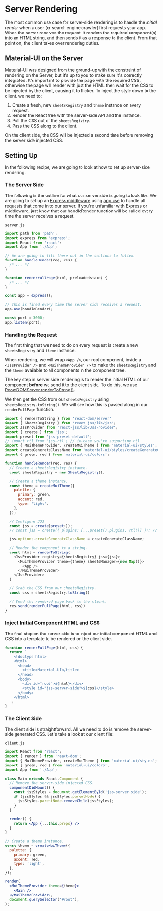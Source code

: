 # Server Rendering

The most common use case for server-side rendering is to handle the *initial render* when a user (or search engine crawler) first requests your app.
When the server receives the request, it renders the required component(s) into an HTML string, and then sends it as a response to the client.
From that point on, the client takes over rendering duties.

## Material-UI on the Server

Material-UI was designed from the ground-up with the constraint of rendering on the Server, but it's up to you to make sure it's correctly integrated.
It's important to provide the page with the required CSS, otherwise the page will render with just the HTML then wait for the CSS to be injected by the client, causing it to flicker.
To inject the style down to the client, we need to:

1. Create a fresh, new `sheetsRegistry` and `theme` instance on every request.
2. Render the React tree with the server-side API and the instance.
3. Pull the CSS out of the `sheetsRegistry`.
4. Pass the CSS along to the client.

On the client side, the CSS will be injected a second time before removing the server side injected CSS.

## Setting Up

In the following recipe, we are going to look at how to set up server-side rendering.

### The Server Side

The following is the outline for what our server side is going to look like.
We are going to set up an [Express middleware](http://expressjs.com/en/guide/using-middleware.html) using [app.use](http://expressjs.com/en/api.html) to handle all requests that come in to our server.
If you're unfamiliar with Express or middleware, just know that our handleRender function will be called every time the server receives a request.

`server.js`

```js
import path from 'path';
import express from 'express';
import React from 'react';
import App from './App';

// We are going to fill these out in the sections to follow.
function handleRender(req, res) {
  /* ... */
}

function renderFullPage(html, preloadedState) {
  /* ... */
}

const app = express();

// This is fired every time the server side receives a request.
app.use(handleRender);

const port = 3000;
app.listen(port);
```

### Handling the Request

The first thing that we need to do on every request is create a new `sheetsRegistry` and `theme` instance.

When rendering, we will wrap `<App />`, our root component,
inside a `<JssProvider />` and `<MuiThemeProvider />` to make the `sheetsRegistry` and the `theme` available to all components in the component tree.

The key step in server side rendering is to render the initial HTML of our component **before** we send it to the client side. To do this, we use [ReactDOMServer.renderToString()](https://facebook.github.io/react/docs/react-dom-server.html).

We then get the CSS from our `sheetsRegistry` using `sheetsRegistry.toString()`. We will see how this is passed along in our `renderFullPage` function.

```js
import { renderToString } from 'react-dom/server'
import { SheetsRegistry } from 'react-jss/lib/jss';
import JssProvider from 'react-jss/lib/JssProvider';
import { create } from 'jss';
import preset from 'jss-preset-default';
// import rtl from 'jss-rtl'; // in-case you're supporting rtl
import { MuiThemeProvider, createMuiTheme } from 'material-ui/styles';
import createGenerateClassName from 'material-ui/styles/createGenerateClassName';
import { green, red } from 'material-ui/colors';

function handleRender(req, res) {
  // Create a sheetsRegistry instance.
  const sheetsRegistry = new SheetsRegistry();

  // Create a theme instance.
  const theme = createMuiTheme({
    palette: {
      primary: green,
      accent: red,
      type: 'light',
    },
  });

  // Configure JSS
  const jss = create(preset());
  // const jss = create({ plugins: [...preset().plugins, rtl()] }); // in-case you're supporting rtl

  jss.options.createGenerateClassName = createGenerateClassName;

  // Render the component to a string.
  const html = renderToString(
    <JssProvider registry={sheetsRegistry} jss={jss}>
      <MuiThemeProvider theme={theme} sheetsManager={new Map()}>
        <App />
      </MuiThemeProvider>
    </JssProvider>
  )

  // Grab the CSS from our sheetsRegistry.
  const css = sheetsRegistry.toString()

  // Send the rendered page back to the client.
  res.send(renderFullPage(html, css))
}
```

### Inject Initial Component HTML and CSS

The final step on the server side is to inject our initial component HTML and CSS into a template to be rendered on the client side.

```js
function renderFullPage(html, css) {
  return `
    <!doctype html>
    <html>
      <head>
        <title>Material-UI</title>
      </head>
      <body>
        <div id="root">${html}</div>
        <style id="jss-server-side">${css}</style>
      </body>
    </html>
  `;
}
```

### The Client Side

The client side is straightforward. All we need to do is remove the server-side generated CSS.
Let's take a look at our client file:

`client.js`

```jsx
import React from 'react';
import { render } from 'react-dom';
import { MuiThemeProvider, createMuiTheme } from 'material-ui/styles';
import { green, red } from 'material-ui/colors';
import App from './App';

class Main extends React.Component {
  // Remove the server-side injected CSS.
  componentDidMount() {
    const jssStyles = document.getElementById('jss-server-side');
    if (jssStyles && jssStyles.parentNode) {
      jssStyles.parentNode.removeChild(jssStyles);
    }
  }

  render() {
    return <App {...this.props} />
  }
}

// Create a theme instance.
const theme = createMuiTheme({
  palette: {
    primary: green,
    accent: red,
    type: 'light',
  },
});

render(
  <MuiThemeProvider theme={theme}>
    <Main />
  </MuiThemeProvider>,
  document.querySelector('#root'),
);
```
